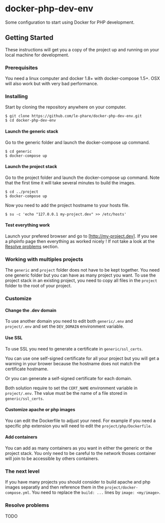 # docker-php-dev-env

Some configuration to start using Docker for PHP development.

## Getting Started

These instructions will get you a copy of the project up and running on your local machine for development.

### Prerequisites

You need a linux computer and docker 1.8+ with docker-compose 1.5+.
OSX will also work but with very bad performance.

### Installing

Start by cloning the repository anywhere on your computer.

    $ git clone https://github.com/le-phare/docker-php-dev-env.git
    $ cd docker-php-dev-env

#### Launch the generic stack

Go to the generic folder and launch the docker-compose up command.

    $ cd generic
    $ docker-compose up

#### Launch the project stack

Go to the project folder and launch the docker-compose up command. Note that the first time it will take several minutes to build the images.

    $ cd ../project
    $ docker-compose up

Now you need to add the project hostname to your hosts file.

    $ su -c 'echo "127.0.0.1 my-project.dev" >> /etc/hosts'

#### Test everything work

Launch your prefered browser and go to [http://my-project.dev]. If you see a phpinfo page then everything as worked nicely ! If not take a look at the [Resolve problems](#resolve-problems) section.

### Working with multiples projects

The `generic` and `project` folder does not have to be kept together. You need one generic folder but you can have as many project you want.
To use the project stack in an existing project, you need to copy all files in the `project` folder to the root of your project.

### Customize

#### Change the .dev domain

To use another domain you need to edit both `generic/.env` and `project/.env` and set the `DEV_DOMAIN` environment variable.

#### Use SSL

To use SSL you need to generate a certificate in `generic/ssl_certs`.

You can use one self-signed certificate for all your project but you will get a warning in your brower because the hostname does not match the certificate hostname.

Or you can generate a self-signed certificate for each domain.

Both solution require to set the `CERT_NAME` environment variable in `project/.env`. The value must be the name of a file stored in `generic/ssl_certs`.

#### Customize apache or php images

You can edit the Dockerfile to adjust your need. For example if you need a specific php extension you will need to edit the `project/php/Dockerfile`.

#### Add containers

You can add as many containers as you want in either the generic or the project stack. You only need to be careful to the network thoses container will join to be accessible by others containers.

### The next level

If you have many projects you should consider to build apache and php images separatly and then reference them in the `project/docker-compose.yml`. You need to replace the `build: ...` lines by `image: <my/image>`.

### <a name="resolve-problems"> Resolve problems

TODO
